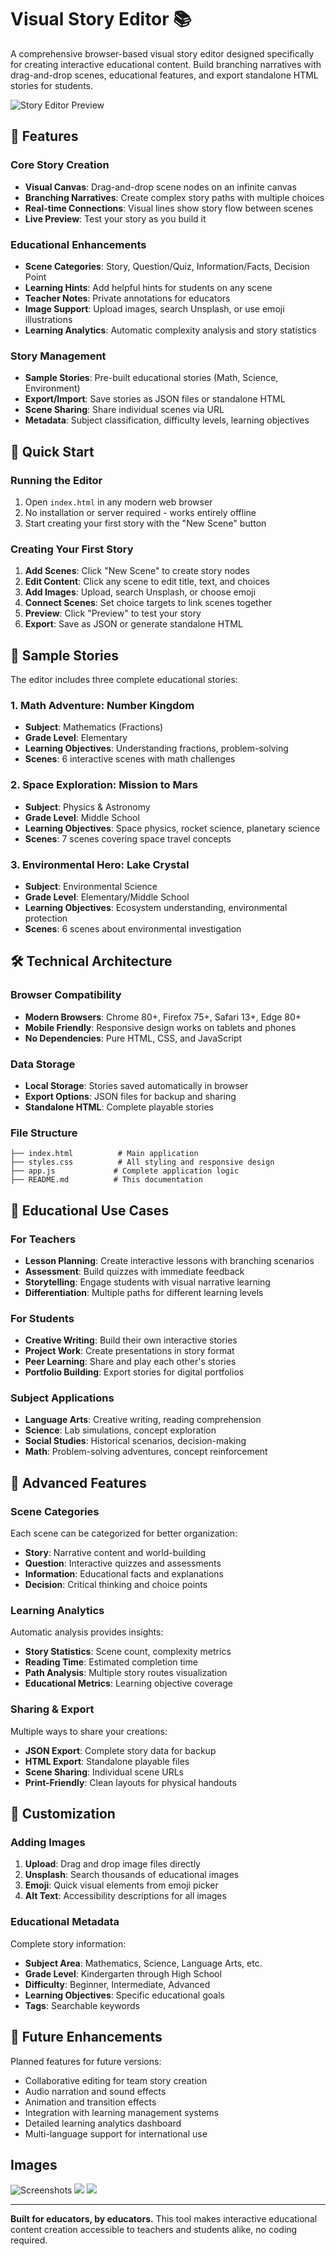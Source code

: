 # Visual Story Editor 📚

A comprehensive browser-based visual story editor designed specifically for creating interactive educational content. Build branching narratives with drag-and-drop scenes, educational features, and export standalone HTML stories for students.

![Story Editor Preview](./StoryWeaver.png)

## 🌟 Features

### Core Story Creation

- **Visual Canvas**: Drag-and-drop scene nodes on an infinite canvas
- **Branching Narratives**: Create complex story paths with multiple choices
- **Real-time Connections**: Visual lines show story flow between scenes
- **Live Preview**: Test your story as you build it

### Educational Enhancements

- **Scene Categories**: Story, Question/Quiz, Information/Facts, Decision Point
- **Learning Hints**: Add helpful hints for students on any scene
- **Teacher Notes**: Private annotations for educators
- **Image Support**: Upload images, search Unsplash, or use emoji illustrations
- **Learning Analytics**: Automatic complexity analysis and story statistics

### Story Management

- **Sample Stories**: Pre-built educational stories (Math, Science, Environment)
- **Export/Import**: Save stories as JSON files or standalone HTML
- **Scene Sharing**: Share individual scenes via URL
- **Metadata**: Subject classification, difficulty levels, learning objectives

## 🚀 Quick Start

### Running the Editor

1. Open `index.html` in any modern web browser
2. No installation or server required - works entirely offline
3. Start creating your first story with the "New Scene" button

### Creating Your First Story

1. **Add Scenes**: Click "New Scene" to create story nodes
2. **Edit Content**: Click any scene to edit title, text, and choices
3. **Add Images**: Upload, search Unsplash, or choose emoji
4. **Connect Scenes**: Set choice targets to link scenes together
5. **Preview**: Click "Preview" to test your story
6. **Export**: Save as JSON or generate standalone HTML

## 📖 Sample Stories

The editor includes three complete educational stories:

### 1. Math Adventure: Number Kingdom

- **Subject**: Mathematics (Fractions)
- **Grade Level**: Elementary
- **Learning Objectives**: Understanding fractions, problem-solving
- **Scenes**: 6 interactive scenes with math challenges

### 2. Space Exploration: Mission to Mars

- **Subject**: Physics & Astronomy
- **Grade Level**: Middle School
- **Learning Objectives**: Space physics, rocket science, planetary science
- **Scenes**: 7 scenes covering space travel concepts

### 3. Environmental Hero: Lake Crystal

- **Subject**: Environmental Science
- **Grade Level**: Elementary/Middle School
- **Learning Objectives**: Ecosystem understanding, environmental protection
- **Scenes**: 6 scenes about environmental investigation

## 🛠️ Technical Architecture

### Browser Compatibility

- **Modern Browsers**: Chrome 80+, Firefox 75+, Safari 13+, Edge 80+
- **Mobile Friendly**: Responsive design works on tablets and phones
- **No Dependencies**: Pure HTML, CSS, and JavaScript

### Data Storage

- **Local Storage**: Stories saved automatically in browser
- **Export Options**: JSON files for backup and sharing
- **Standalone HTML**: Complete playable stories

### File Structure

```
├── index.html          # Main application
├── styles.css          # All styling and responsive design
├── app.js             # Complete application logic
├── README.md          # This documentation
```

## 🎯 Educational Use Cases

### For Teachers

- **Lesson Planning**: Create interactive lessons with branching scenarios
- **Assessment**: Build quizzes with immediate feedback
- **Storytelling**: Engage students with visual narrative learning
- **Differentiation**: Multiple paths for different learning levels

### For Students

- **Creative Writing**: Build their own interactive stories
- **Project Work**: Create presentations in story format
- **Peer Learning**: Share and play each other's stories
- **Portfolio Building**: Export stories for digital portfolios

### Subject Applications

- **Language Arts**: Creative writing, reading comprehension
- **Science**: Lab simulations, concept exploration
- **Social Studies**: Historical scenarios, decision-making
- **Math**: Problem-solving adventures, concept reinforcement

## 🔧 Advanced Features

### Scene Categories

Each scene can be categorized for better organization:

- **Story**: Narrative content and world-building
- **Question**: Interactive quizzes and assessments
- **Information**: Educational facts and explanations
- **Decision**: Critical thinking and choice points

### Learning Analytics

Automatic analysis provides insights:

- **Story Statistics**: Scene count, complexity metrics
- **Reading Time**: Estimated completion time
- **Path Analysis**: Multiple story routes visualization
- **Educational Metrics**: Learning objective coverage

### Sharing & Export

Multiple ways to share your creations:

- **JSON Export**: Complete story data for backup
- **HTML Export**: Standalone playable files
- **Scene Sharing**: Individual scene URLs
- **Print-Friendly**: Clean layouts for physical handouts

## 🎨 Customization

### Adding Images

1. **Upload**: Drag and drop image files directly
2. **Unsplash**: Search thousands of educational images
3. **Emoji**: Quick visual elements from emoji picker
4. **Alt Text**: Accessibility descriptions for all images

### Educational Metadata

Complete story information:

- **Subject Area**: Mathematics, Science, Language Arts, etc.
- **Grade Level**: Kindergarten through High School
- **Difficulty**: Beginner, Intermediate, Advanced
- **Learning Objectives**: Specific educational goals
- **Tags**: Searchable keywords

## 🔮 Future Enhancements

Planned features for future versions:

- Collaborative editing for team story creation
- Audio narration and sound effects
- Animation and transition effects
- Integration with learning management systems
- Detailed learning analytics dashboard
- Multi-language support for international use

## Images

![Screenshots](./userinterface.png)
![](./autosaver.png)
![](./analytics.png)

---

**Built for educators, by educators.** This tool makes interactive educational content creation accessible to teachers and students alike, no coding required.
